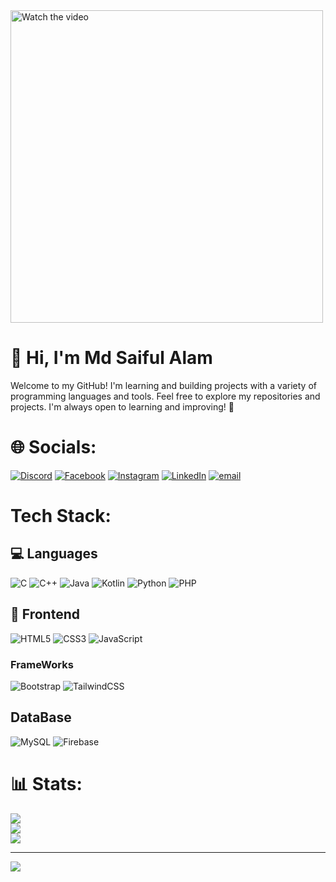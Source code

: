  <img src="https://github.com/saifulalam1324/Picture/raw/main/My1.mp4" alt="Watch the video" width="500"/>

# 👋 Hi, I'm Md Saiful Alam

Welcome to my GitHub! I'm learning and building projects with a variety of programming languages and tools.
Feel free to explore my repositories and projects. I'm always open to learning and improving! 🚀



# 🌐 Socials:
[![Discord](https://img.shields.io/badge/Discord-%237289DA.svg?logo=discord&logoColor=white)](https://discord.gg/saiful2524) [![Facebook](https://img.shields.io/badge/Facebook-%231877F2.svg?logo=Facebook&logoColor=white)](https://facebook.com/https://www.facebook.com/profile.php?id=100025141021732) [![Instagram](https://img.shields.io/badge/Instagram-%23E4405F.svg?logo=Instagram&logoColor=white)](https://instagram.com/_saiful_shaown_) [![LinkedIn](https://img.shields.io/badge/LinkedIn-%230077B5.svg?logo=linkedin&logoColor=white)](https://linkedin.com/in/https://www.linkedin.com/in/md-saiful-alam-a25235272/) [![email](https://img.shields.io/badge/Email-D14836?logo=gmail&logoColor=white)](mailto:mdsaifula18@gmail.com) 

# Tech Stack:
## 💻 Languages
![C](https://img.shields.io/badge/c-%2300599C.svg?style=for-the-badge&logo=c&logoColor=white) ![C++](https://img.shields.io/badge/c++-%2300599C.svg?style=for-the-badge&logo=c%2B%2B&logoColor=white) ![Java](https://img.shields.io/badge/java-%23ED8B00.svg?style=for-the-badge&logo=openjdk&logoColor=white)  ![Kotlin](https://img.shields.io/badge/kotlin-%237F52FF.svg?style=for-the-badge&logo=kotlin&logoColor=white)  ![Python](https://img.shields.io/badge/python-3670A0?style=for-the-badge&logo=python&logoColor=ffdd54) ![PHP](https://img.shields.io/badge/php-%23777BB4.svg?style=for-the-badge&logo=php&logoColor=white) 

## 🚀 Frontend
![HTML5](https://img.shields.io/badge/html5-%23E34F26.svg?style=for-the-badge&logo=html5&logoColor=white) ![CSS3](https://img.shields.io/badge/css3-%231572B6.svg?style=for-the-badge&logo=css3&logoColor=white) ![JavaScript](https://img.shields.io/badge/javascript-%23323330.svg?style=for-the-badge&logo=javascript&logoColor=%23F7DF1E)
### FrameWorks
   ![Bootstrap](https://img.shields.io/badge/bootstrap-%238511FA.svg?style=for-the-badge&logo=bootstrap&logoColor=white) ![TailwindCSS](https://img.shields.io/badge/tailwindcss-%2338B2AC.svg?style=for-the-badge&logo=tailwind-css&logoColor=white)

## DataBase
![MySQL](https://img.shields.io/badge/mysql-4479A1.svg?style=for-the-badge&logo=mysql&logoColor=white) ![Firebase](https://img.shields.io/badge/firebase-a08021?style=for-the-badge&logo=firebase&logoColor=ffcd34)

# 📊 Stats:
![](https://github-readme-stats.vercel.app/api?username=saifulalam1324&theme=dark&hide_border=false&include_all_commits=true&count_private=true)<br/>
![](https://nirzak-streak-stats.vercel.app/?user=saifulalam1324&theme=dark&hide_border=false)<br/>
![](https://github-readme-stats.vercel.app/api/top-langs/?username=saifulalam1324&theme=dark&hide_border=false&include_all_commits=true&count_private=true&layout=compact)

---
[![](https://visitcount.itsvg.in/api?id=saifulalam1324&icon=0&color=0)](https://visitcount.itsvg.in)

<!-- Proudly created with GPRM ( https://gprm.itsvg.in ) -->
